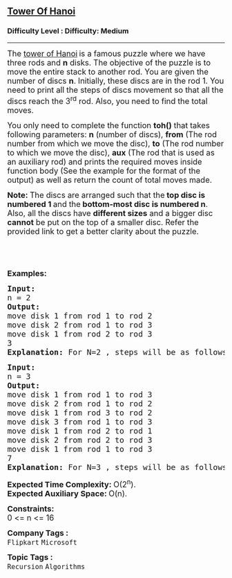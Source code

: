 <h2><a href="https://www.geeksforgeeks.org/problems/tower-of-hanoi-1587115621/1?page=1&sprint=ca8ae412173dbd8346c26a0295d098fd&sprint=ca8ae412173dbd8346c26a0295d098fd&sortBy=submissions">Tower Of Hanoi</a></h2><h3>Difficulty Level : Difficulty: Medium</h3><hr><div class="problems_problem_content__Xm_eO"><p><span style="font-size: 18px;">The <a href="https://en.wikipedia.org/wiki/Tower_of_Hanoi">tower of Hanoi</a></span> <span style="font-size: 18px;">is a famous puzzle where we have three rods and <strong>n</strong> disks. The objective of the puzzle is to move the entire stack to another rod. You are given the number of discs <strong>n</strong>. Initially, these discs are in the rod 1. You need to print all the steps of discs movement so that all the discs reach the 3<sup>rd</sup> rod. Also, you need to find the total moves.</span></p>
<p><span style="font-size: 18px;">You only need to complete the function&nbsp;<strong>toh()</strong> that takes following parameters: <strong>n</strong> (number of discs),&nbsp;<strong>from</strong>&nbsp;(The rod number from which we move the disc),&nbsp;<strong>to</strong>&nbsp;(The rod number to which we move the disc),&nbsp;<strong>aux</strong>&nbsp;(The rod that is used as an auxiliary rod) and prints the required moves inside function body (See the example for the format of the output) as well as return the count of total moves made.</span></p>
<p><span style="font-size: 18px;"><strong>Note: </strong>The discs are arranged such that the<strong> top disc is numbered 1 </strong>and the<strong> bottom-most disc is numbered n</strong>. Also, all the discs have <strong>different sizes</strong> and a bigger disc <strong>cannot</strong> be put on the top of a smaller disc. Refer the provided link to get a better clarity about the puzzle.</span></p>
<p>&nbsp;</p>
<p>&nbsp;</p>
<p><span style="font-size: 18px;"><strong>Examples:</strong></span></p>
<pre><span style="font-size: 18px;"><strong>Input:
</strong>n = 2
<strong>Output:
</strong>move disk 1 from rod 1 to rod 2
move disk 2 from rod 1 to rod 3
move disk 1 from rod 2 to rod 3
3<strong>
Explanation: </strong>For N=2 , steps will be as follows in the example and total 3 steps will be taken.</span></pre>
<pre><span style="font-size: 18px;"><strong>Input:
</strong>n = 3
<strong>Output:
</strong>move disk 1 from rod 1 to rod 3
move disk 2 from rod 1 to rod 2
move disk 1 from rod 3 to rod 2
move disk 3 from rod 1 to rod 3
move disk 1 from rod 2 to rod 1
move disk 2 from rod 2 to rod 3
move disk 1 from rod 1 to rod 3
7<strong>
Explanation: </strong>For N=3 , steps will be as follows in the example and total 7 steps will be taken.</span>
</pre>
<p><span style="font-size: 18px;"><strong>Expected Time Complexity:&nbsp;</strong>O(2<sup>n</sup>).<br><strong>Expected Auxiliary Space:&nbsp;</strong>O(n).</span></p>
<p><strong><span style="font-size: 18px;">Constraints:</span></strong><br><span style="font-size: 18px;">0 &lt;= n &lt;= 16</span></p></div><p><span style=font-size:18px><strong>Company Tags : </strong><br><code>Flipkart</code>&nbsp;<code>Microsoft</code>&nbsp;<br><p><span style=font-size:18px><strong>Topic Tags : </strong><br><code>Recursion</code>&nbsp;<code>Algorithms</code>&nbsp;